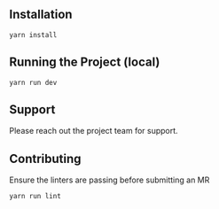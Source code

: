 ## Installation

```
yarn install
```

## Running the Project (local)

```
yarn run dev
```

## Support

Please reach out the project team for support.

## Contributing

Ensure the linters are passing before submitting an MR

```
yarn run lint
```
